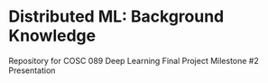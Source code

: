 # Distributed ML: Background Knowledge

Repository for COSC 089 Deep Learning Final Project Milestone #2 Presentation
